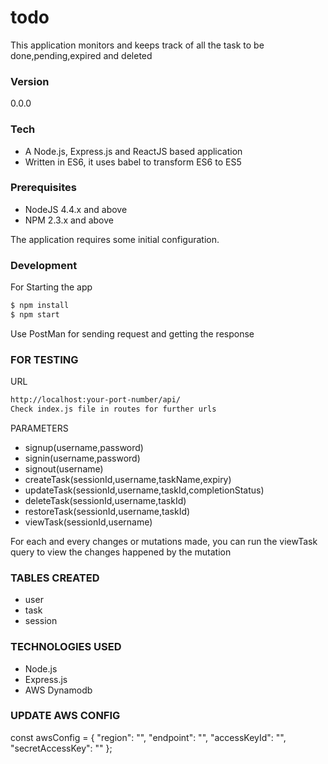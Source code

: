 # todo
This application monitors and keeps track of all the task to be done,pending,expired and deleted

### Version
0.0.0

### Tech

 * A Node.js, Express.js and ReactJS based application
 * Written in ES6, it uses babel to transform ES6 to ES5

### Prerequisites

 * NodeJS 4.4.x and above
 * NPM 2.3.x and above

The application requires some initial configuration.

### Development

For Starting the app
```sh
$ npm install
$ npm start
```
Use PostMan for sending request and getting the response

### FOR TESTING

URL

```sh
http://localhost:your-port-number/api/
Check index.js file in routes for further urls
```
PARAMETERS
  * signup(username,password)
  * signin(username,password)
  * signout(username)
  * createTask(sessionId,username,taskName,expiry)
  * updateTask(sessionId,username,taskId,completionStatus)
  * deleteTask(sessionId,username,taskId)
  * restoreTask(sessionId,username,taskId)
  * viewTask(sessionId,username)

For each and every changes or mutations made, you can run the viewTask query to view the changes happened by the mutation

### TABLES CREATED
  * user
  * task
  * session

### TECHNOLOGIES USED
  * Node.js
  * Express.js
  * AWS Dynamodb

### UPDATE AWS CONFIG
const awsConfig = {
  "region": "",
  "endpoint": "",
  "accessKeyId": "",
  "secretAccessKey": ""
};
